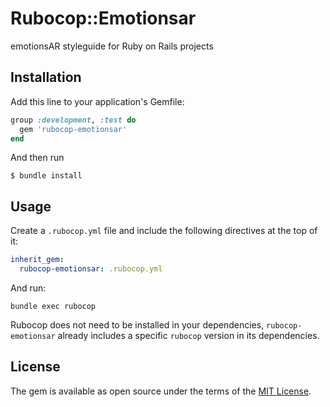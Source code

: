# Rubocop::Emotionsar

emotionsAR styleguide for Ruby on Rails projects

## Installation

Add this line to your application's Gemfile:

```ruby
group :development, :test do
  gem 'rubocop-emotionsar'
end
```

And then run
```shell
$ bundle install
```

## Usage

Create a `.rubocop.yml` file and include the following directives at the top of it:
```yml
inherit_gem:
  rubocop-emotionsar: .rubocop.yml
```

And run:
```shell
bundle exec rubocop
```

Rubocop does not need to be installed in your dependencies, `rubocop-emotionsar` already includes a specific `rubocop` version in its dependencies.

## License

The gem is available as open source under the terms of the [MIT License](https://opensource.org/licenses/MIT).
